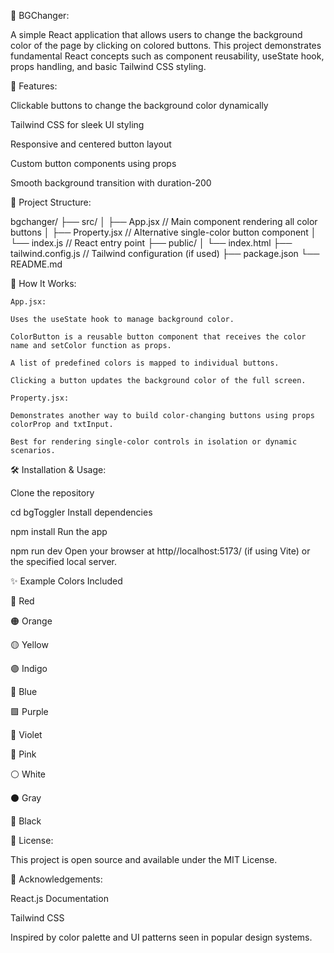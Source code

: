 🎨 BGChanger:

A simple React application that allows users to change the background color of the page by clicking on colored buttons. This project demonstrates fundamental React concepts such as component reusability, useState hook, props handling, and basic Tailwind CSS styling.

🚀 Features:

Clickable buttons to change the background color dynamically

Tailwind CSS for sleek UI styling

Responsive and centered button layout

Custom button components using props

Smooth background transition with duration-200

📁 Project Structure:

bgchanger/
├── src/
│   ├── App.jsx         // Main component rendering all color buttons
│   ├── Property.jsx    // Alternative single-color button component
│   └── index.js        // React entry point
├── public/
│   └── index.html
├── tailwind.config.js  // Tailwind configuration (if used)
├── package.json
└── README.md

🧠 How It Works:

    App.jsx:

    Uses the useState hook to manage background color.

    ColorButton is a reusable button component that receives the color name and setColor function as props.

    A list of predefined colors is mapped to individual buttons.

    Clicking a button updates the background color of the full screen.

    Property.jsx:

    Demonstrates another way to build color-changing buttons using props colorProp and txtInput.

    Best for rendering single-color controls in isolation or dynamic scenarios.

🛠️ Installation & Usage:

Clone the repository

cd bgToggler
Install dependencies

npm install
Run the app

npm run dev
Open your browser at http//localhost:5173/ (if using Vite) or the specified local server.


✨ Example Colors Included

🔴 Red

🟠 Orange

🟡 Yellow

🟣 Indigo

🔵 Blue

🟪 Purple

💜 Violet

🌸 Pink

⚪ White

⚫ Gray

🖤 Black

📄 License:

This project is open source and available under the MIT License.

🙌 Acknowledgements:

React.js Documentation

Tailwind CSS

Inspired by color palette and UI patterns seen in popular design systems.